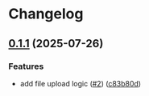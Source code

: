 # Changelog

## [0.1.1](https://github.com/Gerixmus/text-analysis-frontend/compare/v0.1.0...v0.1.1) (2025-07-26)


### Features

* add file upload logic ([#2](https://github.com/Gerixmus/text-analysis-frontend/issues/2)) ([c83b80d](https://github.com/Gerixmus/text-analysis-frontend/commit/c83b80d99ae0d75cf322c3e6423b2462c768cd01))
